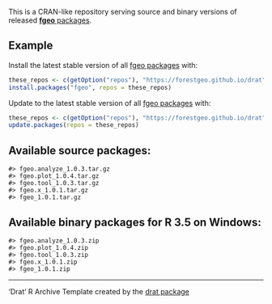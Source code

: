 
This is a CRAN-like repository serving source and binary versions of
released [**fgeo** packages](https://forestgeo.github.io/fgeo/).

## Example

Install the latest stable version of all [fgeo
packages](https://forestgeo.github.io/fgeo/) with:

``` r
these_repos <- c(getOption("repos"), "https://forestgeo.github.io/drat")
install.packages("fgeo", repos = these_repos)
```

Update to the latest stable version of all [fgeo
packages](https://forestgeo.github.io/fgeo/) with:

``` r
these_repos <- c(getOption("repos"), "https://forestgeo.github.io/drat")
update.packages(repos = these_repos)
```

## Available source packages:

    #> fgeo.analyze_1.0.3.tar.gz
    #> fgeo.plot_1.0.4.tar.gz
    #> fgeo.tool_1.0.3.tar.gz
    #> fgeo.x_1.0.1.tar.gz
    #> fgeo_1.0.1.tar.gz

## Available binary packages for R 3.5 on Windows:

    #> fgeo.analyze_1.0.3.zip
    #> fgeo.plot_1.0.4.zip
    #> fgeo.tool_1.0.3.zip
    #> fgeo.x_1.0.1.zip
    #> fgeo_1.0.1.zip

-----

‘Drat’ R Archive Template created by the [drat
package](https://CRAN.R-project.org/package=drat)
